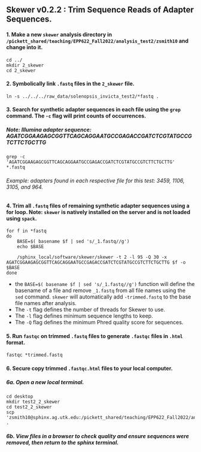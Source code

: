 ## Skewer v0.2.2 : Trim Sequence Reads of Adapter Sequences.

#### 1. Make a new `skewer` analysis directory in `/pickett_shared/teaching/EPP622_Fall2022/analysis_test2/zsmith10` and change into it.
```
cd ../
mkdir 2_skewer
cd 2_skewer
```

#### 2. Symbolically link `.fastq` files in the `2_skewer` file.
```
ln -s ../../../raw_data/solenopsis_invicta_test2/*fastq .
```

#### 3. Search for synthetic adapter sequences in each file using the `grep` command. The `-c` flag will print counts of occurrences. 
##### Note: Illumina adapter sequence: AGATCGGAAGAGCGGTTCAGCAGGAATGCCGAGACCGATCTCGTATGCCGTCTTCTGCTTG
```
grep -c 'AGATCGGAAGAGCGGTTCAGCAGGAATGCCGAGACCGATCTCGTATGCCGTCTTCTGCTTG' *.fastq
```
###### Example: adapters found in each respective file for this test: 3459, 1106, 3105, and 964.

#### 4. Trim all `.fastq` files of remaining synthetic adapter sequences using a for loop. Note: `skewer` is natively installed on the server and is not loaded using `spack`.
```
for f in *fastq
do
    BASE=$( basename $f | sed 's/_1.fastq//g')
    echo $BASE

    /sphinx_local/software/skewer/skewer -t 2 -l 95 -Q 30 -x AGATCGGAAGAGCGGTTCAGCAGGAATGCCGAGACCGATCTCGTATGCCGTCTTCTGCTTG $f -o $BASE
done
```
* the `BASE=$( basename $f | sed 's/_1.fastq//g')` function will define the basename of a file and remove `_1.fastq` from all file names using the `sed` command. `skewer` will automatically add `-trimmed.fastq` to the base file names after analysis.
* The `-t` flag defines the number of threads for Skewer to use.
* The `-l` flag defines minimum sequence lengths to keep.
* The `-Q` flag defines the minimum Phred quality score for sequences.

#### 5. Run `fastqc` on trimmed `.fastq` files to generate `.fastqc` files in `.html` format.
```
fastqc *trimmed.fastq
```

#### 6. Secure copy trimmed `.fastqc.html` files to your local computer.
##### 6a. Open a new local terminal.
```
cd desktop
mkdir test2_2_skewer
cd test2_2_skewer
scp 'zsmith10@sphinx.ag.utk.edu:/pickett_shared/teaching/EPP622_Fall2022/analysis_test2/zsmith10/2_skewer/*html' .
```
##### 6b. View files in a browser to check quality and ensure sequences were removed, then return to the sphinx terminal.